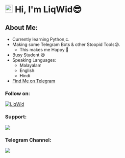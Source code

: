 <!---
- 👋 Hi, I’m @NiranjanVRam
- 👀 I’m interested in developing TG bots...
- 🌱 I’m currently learning c,c++,python...
- 💞️ I’m currently not looking to collaborate on anything...
- 📫 How to reach me ... Reach Me Through my bot in TG [@fhnopmbot](https://t.me/fhnopmbot) | Join My Channel [Files Home](https://t.me/fileshomeofficial)
--->
<!---
NiranjanVRam/NiranjanVRam is a ✨ special ✨ repository because its `README.md` (this file) appears on your GitHub profile.
You can click the Preview link to take a look at your changes.
--->
<h1 align="left"><img src="https://media.giphy.com/media/hvRJCLFzcasrR4ia7z/giphy.gif" width="25px"> Hi, I'm LiqWid😎</h1>

## About Me:
- Currently learning Python,c.
- Making some Telegram Bots & other Stoopid Tools😝.
    - This makes me Happy 🤗
- Busy Student 😆
- Speaking Languages:
    - Malayalam
    - English
    - Hindi
- [Find Me on Telegram](https://t.me/liqwid_x)

### Follow on:
[![LiqWid](https://img.icons8.com/fluent/48/000000/telegram-app.png)][telegram]

### Support:
<a href="https://t.me/fhsupportgrp"><img src="https://img.shields.io/badge/FH%20Support-Join%20Telegram%20Group-blue.svg?logo=telegram"></a>

### Telegram Channel:
<a href="https://t.me/fileshomeofficial"><img src="https://img.shields.io/badge/Files%20Home%20Official-Join%20Telegram%20Channel-blue.svg?logo=telegram"></a>

[telegram]: https://t.me/liqwid_x
